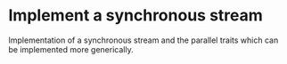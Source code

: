 Implement a synchronous stream
===

Implementation of a synchronous stream and the parallel traits which can be implemented more generically.